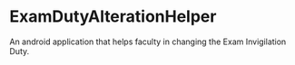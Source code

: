 # ExamDutyAlterationHelper  
An android application that helps faculty in changing the Exam Invigilation Duty.
